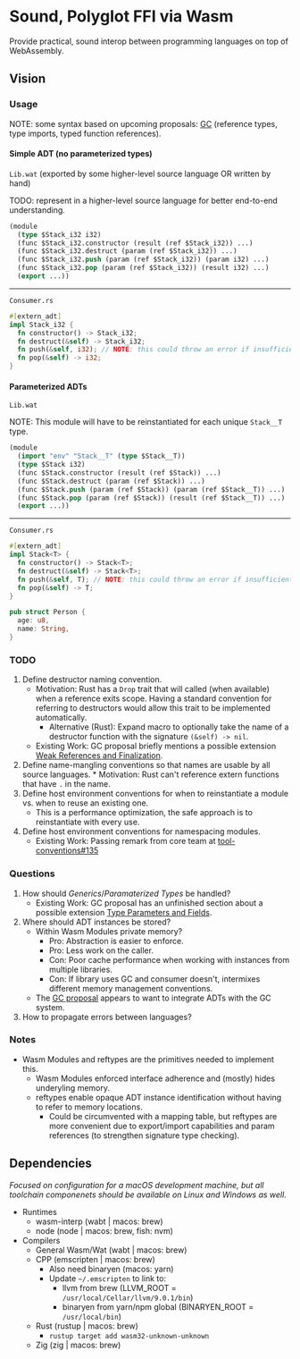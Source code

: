 # Sound, Polyglot FFI via Wasm

Provide practical, sound interop between programming languages on top of WebAssembly.

## Vision

### Usage

NOTE: some syntax based on upcoming proposals: [GC](https://github.com/WebAssembly/gc/blob/master/proposals/gc/Overview.md) (reference types, type imports, typed function references).

#### Simple ADT (no parameterized types)

`Lib.wat` (exported by some higher-level source language OR written by hand)

TODO: represent in a higher-level source language for better end-to-end understanding.

```lisp
(module
  (type $Stack_i32 i32)
  (func $Stack_i32.constructor (result (ref $Stack_i32)) ...)
  (func $Stack_i32.destruct (param (ref $Stack_i32)) ...)
  (func $Stack_i32.push (param (ref $Stack_i32)) (param i32) ...)
  (func $Stack_i32.pop (param (ref $Stack_i32)) (result i32) ...)
  (export ...))
```

---

`Consumer.rs`

```rust
#[extern_adt]
impl Stack_i32 {
  fn constructor() -> Stack_i32;
  fn destruct(&self) -> Stack_i32;
  fn push(&self, i32); // NOTE: this could throw an error if insufficient memory is available
  fn pop(&self) -> i32;
}
```

#### Parameterized ADTs

`Lib.wat`

NOTE: This module will have to be reinstantiated for each unique `Stack__T` type.

```lisp
(module
  (import "env" "Stack__T" (type $Stack__T))
  (type $Stack i32)
  (func $Stack.constructor (result (ref $Stack)) ...)
  (func $Stack.destruct (param (ref $Stack)) ...)
  (func $Stack.push (param (ref $Stack)) (param (ref $Stack__T)) ...)
  (func $Stack.pop (param (ref $Stack)) (result (ref $Stack__T)) ...)
  (export ...))
```

---

`Consumer.rs`

```rust
#[extern_adt]
impl Stack<T> {
  fn constructor() -> Stack<T>;
  fn destruct(&self) -> Stack<T>;
  fn push(&self, T); // NOTE: this could throw an error if insufficient memory is available
  fn pop(&self) -> T;
}

pub struct Person {
  age: u8,
  name: String,
}
```

### TODO

1. Define destructor naming convention.
    * Motivation: Rust has a `Drop` trait that will called (when available) when a reference exits scope. Having a standard convention for referring to destructors would allow this trait to be implemented automatically.
        * Alternative (Rust): Expand macro to optionally take the name of a destructor function with the signature `(&self) -> nil`.
    * Existing Work: GC proposal briefly mentions a possible extension [Weak References and Finalization](https://github.com/WebAssembly/gc/blob/master/proposals/gc/Overview.md#possible-extension-weak-references-and-finalisation).
2. Define name-mangling conventions so that names are usable by all source languages.
        * Motivation: Rust can't reference extern functions that have `.` in the name.
3. Define host environment conventions for when to reinstantiate a module vs. when to reuse an existing one.
    * This is a performance optimization, the safe approach is to reinstantiate with every use.
4. Define host environment conventions for namespacing modules.
    * Existing Work: Passing remark from core team at [tool-conventions#135](https://github.com/WebAssembly/tool-conventions/issues/135#issuecomment-585426556)

### Questions

1. How should _Generics_/_Paramaterized Types_ be handled?
    * Existing Work: GC proposal has an unfinished section about a possible extension [Type Parameters and Fields](https://github.com/WebAssembly/gc/blob/master/proposals/gc/Overview.md#possible-extension-type-parameters-and-fields).
2. Where should ADT instances be stored?
    * Within Wasm Modules private memory?
        * Pro: Abstraction is easier to enforce.
        * Pro: Less work on the caller.
        * Con: Poor cache performance when working with instances from multiple libraries.
        * Con: If library uses GC and consumer doesn't, intermixes different memory management conventions.
    * The [GC proposal](https://github.com/WebAssembly/gc/blob/master/proposals/gc/Overview.md) appears to want to integrate ADTs with the GC system.
3. How to propagate errors between languages?

### Notes

* Wasm Modules and reftypes are the primitives needed to implement this.
    * Wasm Modules enforced interface adherence and (mostly) hides underyling memory.
    * reftypes enable opaque ADT instance identification without having to refer to memory locations.
        * Could be circumvented with a mapping table, but reftypes are more convenient due to export/import capabilities and param references (to strengthen signature type checking).

## Dependencies

_Focused on configuration for a macOS development machine, but all toolchain componenets should be available on Linux and Windows as well._

* Runtimes
  * wasm-interp (wabt | macos: brew)
  * node (node | macos: brew, fish: nvm)
* Compilers
  * General Wasm/Wat (wabt | macos: brew)
  * CPP (emscripten | macos: brew)
    * Also need binaryen (macos: yarn)
    * Update `~/.emscripten` to link to:
      * llvm from brew (LLVM_ROOT = `/usr/local/Cellar/llvm/9.0.1/bin`)
      * binaryen from yarn/npm global (BINARYEN_ROOT = `/usr/local/bin`)
  * Rust (rustup | macos: brew)
    * `rustup target add wasm32-unknown-unknown`
  * Zig (zig | macos: brew)
